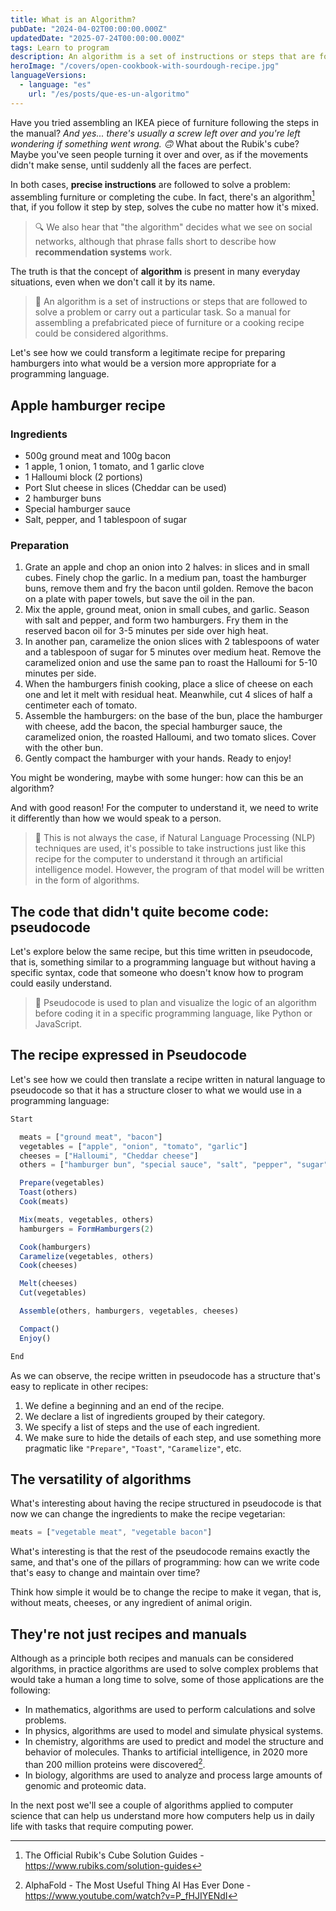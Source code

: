 ```yaml
---
title: What is an Algorithm?
pubDate: "2024-04-02T00:00:00.000Z"
updatedDate: "2025-07-24T00:00:00.000Z"
tags: Learn to program
description: An algorithm is a set of instructions or steps that are followed to solve a problem or carry out a particular task. So, a manual for assembling a prefabricated piece of furniture or a cooking recipe could be considered algorithms.
heroImage: "/covers/open-cookbook-with-sourdough-recipe.jpg"
languageVersions:
  - language: "es"
    url: "/es/posts/que-es-un-algoritmo"
---
```


Have you tried assembling an IKEA piece of furniture following the steps in the manual? *And yes... there's usually a screw left over and you're left wondering if something went wrong. 🙃* What about the Rubik's cube? Maybe you've seen people turning it over and over, as if the movements didn't make sense, until suddenly all the faces are perfect.

In both cases, **precise instructions** are followed to solve a problem: assembling furniture or completing the cube. In fact, there's an algorithm[^1] that, if you follow it step by step, solves the cube no matter how it's mixed.

> 🔍 We also hear that "the algorithm" decides what we see on social networks, although that phrase falls short to describe how **recommendation systems** work.

The truth is that the concept of **algorithm** is present in many everyday situations, even when we don't call it by its name.

> 🍔 An algorithm is a set of instructions or steps that are followed to solve a problem or carry out a particular task. So a manual for assembling a prefabricated piece of furniture or a cooking recipe could be considered algorithms.

Let's see how we could transform a legitimate recipe for preparing hamburgers into what would be a version more appropriate for a programming language.

## Apple hamburger recipe

### Ingredients

- 500g ground meat and 100g bacon
- 1 apple, 1 onion, 1 tomato, and 1 garlic clove
- 1 Halloumi block (2 portions)
- Port Slut cheese in slices (Cheddar can be used)
- 2 hamburger buns
- Special hamburger sauce
- Salt, pepper, and 1 tablespoon of sugar

### Preparation

1. Grate an apple and chop an onion into 2 halves: in slices and in small cubes. Finely chop the garlic. In a medium pan, toast the hamburger buns, remove them and fry the bacon until golden. Remove the bacon on a plate with paper towels, but save the oil in the pan.
2. Mix the apple, ground meat, onion in small cubes, and garlic. Season with salt and pepper, and form two hamburgers. Fry them in the reserved bacon oil for 3-5 minutes per side over high heat.
3. In another pan, caramelize the onion slices with 2 tablespoons of water and a tablespoon of sugar for 5 minutes over medium heat. Remove the caramelized onion and use the same pan to roast the Halloumi for 5-10 minutes per side.
4. When the hamburgers finish cooking, place a slice of cheese on each one and let it melt with residual heat. Meanwhile, cut 4 slices of half a centimeter each of tomato.
5. Assemble the hamburgers: on the base of the bun, place the hamburger with cheese, add the bacon, the special hamburger sauce, the caramelized onion, the roasted Halloumi, and two tomato slices. Cover with the other bun.
6. Gently compact the hamburger with your hands. Ready to enjoy!

You might be wondering, maybe with some hunger: how can this be an algorithm?

And with good reason! For the computer to understand it, we need to write it differently than how we would speak to a person.

> 🤖 This is not always the case, if Natural Language Processing (NLP) techniques are used, it's possible to take instructions just like this recipe for the computer to understand it through an artificial intelligence model. However, the program of that model will be written in the form of algorithms.

## The code that didn't quite become code: pseudocode

Let's explore below the same recipe, but this time written in pseudocode, that is, something similar to a programming language but without having a specific syntax, code that someone who doesn't know how to program could easily understand.

> 🧠 Pseudocode is used to plan and visualize the logic of an algorithm before coding it in a specific programming language, like Python or JavaScript.

## The recipe expressed in Pseudocode

Let's see how we could then translate a recipe written in natural language to pseudocode so that it has a structure closer to what we would use in a programming language:

```javascript
Start

  meats = ["ground meat", "bacon"]
  vegetables = ["apple", "onion", "tomato", "garlic"]
  cheeses = ["Halloumi", "Cheddar cheese"]
  others = ["hamburger bun", "special sauce", "salt", "pepper", "sugar"]

  Prepare(vegetables)
  Toast(others)
  Cook(meats)

  Mix(meats, vegetables, others)
  hamburgers = FormHamburgers(2)

  Cook(hamburgers)
  Caramelize(vegetables, others)
  Cook(cheeses)

  Melt(cheeses)
  Cut(vegetables)

  Assemble(others, hamburgers, vegetables, cheeses)

  Compact()
  Enjoy()

End
```

As we can observe, the recipe written in pseudocode has a structure that's easy to replicate in other recipes:

1. We define a beginning and an end of the recipe.
2. We declare a list of ingredients grouped by their category.
3. We specify a list of steps and the use of each ingredient.
4. We make sure to hide the details of each step, and use something more pragmatic like `"Prepare"`, `"Toast"`, `"Caramelize"`, etc.

## The versatility of algorithms

What's interesting about having the recipe structured in pseudocode is that now we can change the ingredients to make the recipe vegetarian:

```javascript
meats = ["vegetable meat", "vegetable bacon"]
```

What's interesting is that the rest of the pseudocode remains exactly the same, and that's one of the pillars of programming: how can we write code that's easy to change and maintain over time?

Think how simple it would be to change the recipe to make it vegan, that is, without meats, cheeses, or any ingredient of animal origin.

## They're not just recipes and manuals

Although as a principle both recipes and manuals can be considered algorithms, in practice algorithms are used to solve complex problems that would take a human a long time to solve, some of those applications are the following:

- In mathematics, algorithms are used to perform calculations and solve problems.
- In physics, algorithms are used to model and simulate physical systems.
- In chemistry, algorithms are used to predict and model the structure and behavior of molecules. Thanks to artificial intelligence, in 2020 more than 200 million proteins were discovered[^2].
- In biology, algorithms are used to analyze and process large amounts of genomic and proteomic data.

In the next post we'll see a couple of algorithms applied to computer science that can help us understand more how computers help us in daily life with tasks that require computing power.

[^1]: The Official Rubik's Cube Solution Guides - https://www.rubiks.com/solution-guides
[^2]: AlphaFold - The Most Useful Thing AI Has Ever Done - https://www.youtube.com/watch?v=P_fHJIYENdI
